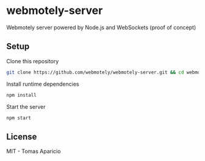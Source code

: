 # webmotely-server

Webmotely server powered by Node.js and WebSockets (proof of concept)

## Setup

Clone this repository
```bash
git clone https://github.com/webmotely/webmotely-server.git && cd webmotely-server
```

Install runtime dependencies
```bash
npm install
```

Start the server
```bash
npm start
```

## License

MIT - Tomas Aparicio